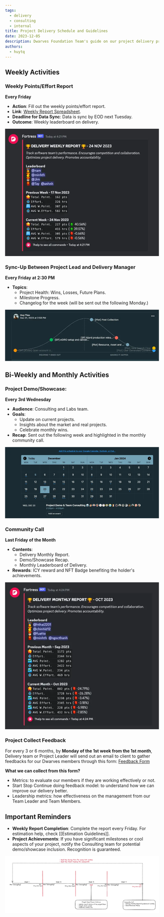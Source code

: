 ```yaml
---
tags:
  - delivery
  - consulting
  - internal
title: Project Delivery Schedule and Guidelines
date: 2023-12-05
description: Dwarves Foundation Team's guide on our project delivery process. This post will serve as your go-to resource for understanding our weekly, bi-weekly, and monthly activities, ensuring that we stay on track and excel in our deliveries as well as handle feedback.
authors:
  - huytq
---
```

## Weekly Activities
### Weekly Points/Effort Report
**Every Friday**
- **Action**: Fill out the weekly points/effort report.
- **Link**: [Weekly Report Spreadsheet](https://docs.google.com/spreadsheets/d/1KXUVyDrC9199Dp6wpT6ovIkIvZRtf455eaqwZmvTAFU/edit#gid=0).
- **Deadline for Data Sync**: Data is sync by EOD next Tuesday.
- **Outcome**: Weekly leaderboard on delivery.

![](assets/project-schedule-delivery-guidelines_project-delivery-schedule-and-guidelines-20231205231343953.webp)

### Sync-Up Between Project Lead and Delivery Manager
**Every Friday at 2:30 PM**
- **Topics**:
	- Project Health: Wins, Losses, Future Plans.
	- Milestone Progress.
	- Changelog for the week (will be sent out the following Monday.)

![](assets/project-schedule-delivery-guidelines_project-delivery-schedule-and-guidelines-20231205231409927.webp)

## Bi-Weekly and Monthly Activities
### Project Demo/Showcase:
**Every 3rd Wednesday**
- **Audience**: Consulting and Labs team.
- **Goals**:
	- Update on current projects.
	- Insights about the market and real projects.
	- Celebrate monthly wins.
- **Recap**: Sent out the following week and highlighted in the monthly community call.

![](assets/project-schedule-delivery-guidelines_project-delivery-schedule-and-guidelines-20231205231433316.webp)

### Community Call
**Last Friday of the Month**
- **Contents**:
	- Delivery Monthly Report.
	- Demo/Showcase Recap.
	- Monthly Leaderboard of Delivery.
- **Rewards**: ICY reward and NFT Badge benefiting the holder's achievements.

![](assets/project-schedule-delivery-guidelines_project-delivery-schedule-and-guidelines-20231205231500387.webp)

### Project Collect Feedback
For every 3 or 6 months, by **Monday of the 1st week from the 1st month**, Delivery team or Project Leader will send out an email to client to gather feedbacks for our Dwarves members through this form: [Feedback Form](https://docs.google.com/forms/d/e/1FAIpQLScVkRDy9w5_j_Tkj2MXs2Yi_n8yTUqNNBqy8w1-E3Beauodsw/viewform)

**What we can collect from this form?**
- Metrics: to evaluate our members if they are working effectively or not.
- Start Stop Continue doing feedback model: to understand how we can improve our delivery better.
- Leadership metrics: how effectiveness on the management from our Team Leader and Team Members.

## Important Reminders
- **Weekly Report Completion**: Complete the report every Friday. For estimation help, check [[Estimation Guidelines]].
- **Project Achievements**: If you have significant milestones or cool aspects of your project, notify the Consulting team for potential demo/showcase inclusion. Recognition is guaranteed.

![](assets/project-schedule-delivery-guidelines_project-delivery-schedule-and-guidelines-20240122161522695.webp)
